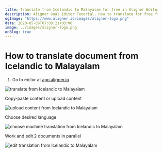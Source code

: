 ```yaml
---
title: Translate from Icelandic to Malayalam for free in Aligner Editor
description: Aligner Dual Editor Tutorial. How to translate for free from Icelandic to Malayalam. Aligner is multilingual document management platform. 
ogImage: "https://www.aligner.io/images/aligner-logo.png"
date: 2020-05-06T07:09:21+03:00
image: ../images/aligner-logo.png
onBlog: true
---
```


# How to translate document from Icelandic to Malayalam

1. Go to editor at [app.aligner.io](https://app.aligner.io "Aligner App web page")

![translate from Icelandic to Malayalam](../aligner-blank-editor.png "translate from Icelandic to Malayalam")

Copy-paste content or upload content

![upload content from Icelandic to Malayalam](../aligner-uploaded-document.png "upload content from Icelandic to Malayalam")

Choose desired language

![choose machine translation from Icelandic to Malayalam](../aligner-language-dropdown.png "choose machine translation from Icelandic to Malayalam")

Work and edit 2 documents in parallel

![edit translation from Icelandic to Malayalam](../aligner-double-sitded-editor.png "edit translation from Icelandic to Malayalam")

